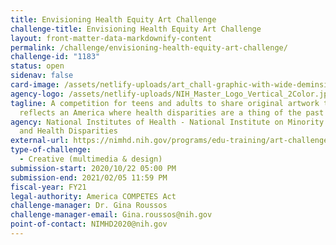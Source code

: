 ```yaml
---
title: Envisioning Health Equity Art Challenge
challenge-title: Envisioning Health Equity Art Challenge
layout: front-matter-data-markdownify-content
permalink: /challenge/envisioning-health-equity-art-challenge/
challenge-id: "1183"
status: open
sidenav: false
card-image: /assets/netlify-uploads/art_chall-graphic-with-wide-deminsions.png
agency-logo: /assets/netlify-uploads/NIH_Master_Logo_Vertical_2Color.jpg
tagline: A competition for teens and adults to share original artwork that
  reflects an America where health disparities are a thing of the past
agency: National Institutes of Health - National Institute on Minority Health
  and Health Disparities
external-url: https://nimhd.nih.gov/programs/edu-training/art-challenge/
type-of-challenge:
  - Creative (multimedia & design)
submission-start: 2020/10/22 05:00 PM
submission-end: 2021/02/05 11:59 PM
fiscal-year: FY21
legal-authority: America COMPETES Act
challenge-manager: Dr. Gina Roussos
challenge-manager-email: Gina.roussos@nih.gov
point-of-contact: NIMHD2020@nih.gov
---
```

